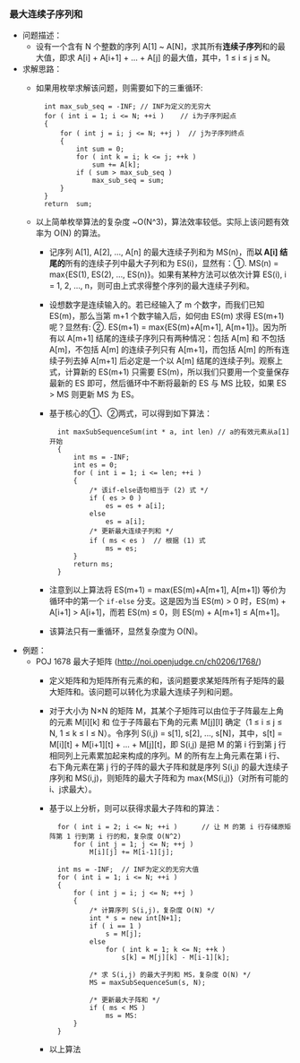 ### 最大连续子序列和
* 问题描述：
	* 设有一个含有 N 个整数的序列 A[1] ~ A[N]，求其所有**连续子序列**和的最大值，即求 A[i] + A[i+1] + ... + A[j] 的最大值，其中，1 ≤ i ≤ j ≤ N。
* 求解思路：
	* 如果用枚举求解该问题，则需要如下的三重循环:
	 
			int max_sub_seq = -INF; // INF为定义的无穷大
			for ( int i = 1; i <= N; ++i )    // i为子序列起点
			{
				for ( int j = i; j <= N; ++j )  // j为子序列终点
				{
					int sum = 0;
					for ( int k = i; k <= j; ++k )
						sum += A[k];
					if ( sum > max_sub_seq )
						max_sub_seq = sum;
				}
			}
			return  sum;

	* 以上简单枚举算法的复杂度 ~O(N^3)，算法效率较低。实际上该问题有效率为 O(N) 的算法。
		* 记序列 A[1], A[2], ..., A[n] 的最大连续子列和为 MS(n)，而**以 A[i] 结尾的**所有的连续子列中最大子列和为 ES(i)，显然有：①. MS(n) = max{ES(1), ES(2), ..., ES(n)}。如果有某种方法可以依次计算 ES(i), i = 1, 2, ..., n，则可由上式求得整个序列的最大连续子列和。
		* 设想数字是连续输入的。若已经输入了 m 个数字，而我们已知 ES(m)，那么当第 m+1 个数字输入后，如何由 ES(m) 求得 ES(m+1) 呢？显然有: ②. ES(m+1) = max{ES(m)+A[m+1], A[m+1]}。因为所有以 A[m+1] 结尾的连续子序列只有两种情况：包括 A[m] 和 不包括 A[m]，不包括 A[m] 的连续子列只有 A[m+1]，而包括 A[m] 的所有连续子列去掉 A[m+1] 后必定是一个以 A[m] 结尾的连续子列。观察上式，计算新的 ES(m+1) 只需要 ES(m)，所以我们只要用一个变量保存最新的 ES 即可，然后循环中不断将最新的 ES 与 MS 比较，如果 ES > MS 则更新 MS 为 ES。
		* 基于核心的①、②两式，可以得到如下算法：
		
				int maxSubSequenceSum(int * a, int len)	// a的有效元素从a[1]开始
				{
					int ms = -INF;
					int es = 0;
					for ( int i = 1; i <= len; ++i )
					{
						/* 该if-else语句相当于 (2) 式 */	
						if ( es > 0 )
							es = es + a[i];
						else
							es = a[i];
						/* 更新最大连续子列和 */
						if ( ms < es )	// 根据 (1) 式
							ms = es;
					}
					return ms;
				}
				
		* 注意到以上算法将 ES(m+1) = max(ES(m)+A[m+1], A[m+1]) 等价为循环中的第一个 `if-else` 分支。这是因为当 ES(m) > 0 时，ES(m) + A[i+1] > A[i+1]，而若 ES(m) ≤ 0，则 ES(m) + A[m+1] ≤ A[m+1]。
		* 该算法只有一重循环，显然复杂度为 O(N)。
* 例题：
	* POJ 1678 最大子矩阵 (http://noi.openjudge.cn/ch0206/1768/)
		* 定义矩阵和为矩阵所有元素的和，该问题要求某矩阵所有子矩阵的最大矩阵和。该问题可以转化为求最大连续子列和问题。
		* 对于大小为 N×N 的矩阵 M，其某个子矩阵可以由位于子阵最左上角的元素 M[i][k] 和 位于子阵最右下角的元素 M[j][l] 确定（1 ≤ i ≤ j ≤ N, 1 ≤ k ≤ l ≤ N）。令序列 S(i,j) = s[1], s[2], ..., s[N]，其中，s[t] = M[i][t] + M[i+1][t] + ... + M[j][t]，即 S(i,j) 是把 M 的第 i 行到第 j 行相同列上元素累加起来构成的序列。M 的所有左上角元素在第 i 行、右下角元素在第 j 行的子阵的最大子阵和就是序列 S(i,j) 的最大连续子序列和 MS(i,j)，则矩阵的最大子阵和为 max{MS(i,j)}（对所有可能的i、j求最大）。
		* 基于以上分析，则可以获得求最大子阵和的算法：
		
				for ( int i = 2; i <= N; ++i )		// 让 M 的第 i 行存储原矩阵第 1 行到第 i 行的和，复杂度 O(N^2)
					for ( int j = 1; j <= N; ++j )
						M[i][j] += M[i-1][j];
				
				int ms = -INF;	// INF为定义的无穷大值
				for ( int i = 1; i <= N; ++i )
				{		
					for ( int j = i; j <= N; ++j )
					{
						/* 计算序列 S(i,j)，复杂度 O(N) */
						int * s = new int[N+1];
						if ( i == 1 )
							s = M[j];
						else
							for ( int k = 1; k <= N; ++k )	
								s[k] = M[j][k] - M[i-1][k];
						
						/* 求 S(i,j) 的最大子列和 MS，复杂度 O(N) */
						MS = maxSubSequenceSum(s, N);	
						
						/* 更新最大子阵和 */
						if ( ms < MS )
							ms = MS:
					}
				}
				
		* 以上算法
